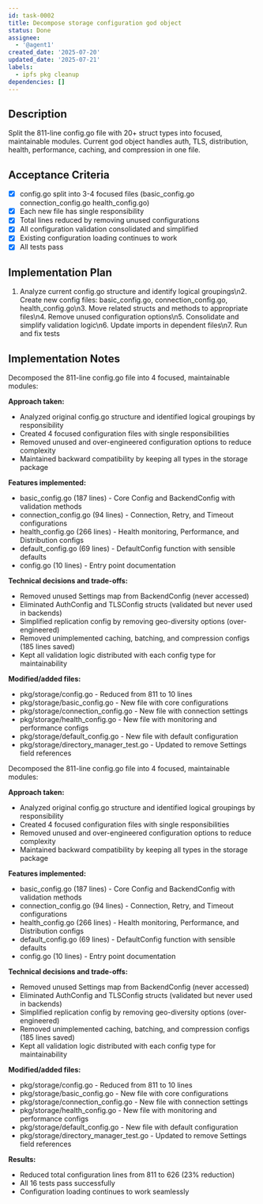 ```yaml
---
id: task-0002
title: Decompose storage configuration god object
status: Done
assignee:
  - '@agent1'
created_date: '2025-07-20'
updated_date: '2025-07-21'
labels:
  - ipfs pkg cleanup
dependencies: []
---
```


## Description

Split the 811-line config.go file with 20+ struct types into focused, maintainable modules. Current god object handles auth, TLS, distribution, health, performance, caching, and compression in one file.

## Acceptance Criteria

- [x] config.go split into 3-4 focused files (basic_config.go connection_config.go health_config.go)
- [x] Each new file has single responsibility
- [x] Total lines reduced by removing unused configurations
- [x] All configuration validation consolidated and simplified
- [x] Existing configuration loading continues to work
- [x] All tests pass

## Implementation Plan

1. Analyze current config.go structure and identify logical groupings\n2. Create new config files: basic_config.go, connection_config.go, health_config.go\n3. Move related structs and methods to appropriate files\n4. Remove unused configuration options\n5. Consolidate and simplify validation logic\n6. Update imports in dependent files\n7. Run and fix tests

## Implementation Notes

Decomposed the 811-line config.go file into 4 focused, maintainable modules:

**Approach taken:**
- Analyzed original config.go structure and identified logical groupings by responsibility
- Created 4 focused configuration files with single responsibilities
- Removed unused and over-engineered configuration options to reduce complexity
- Maintained backward compatibility by keeping all types in the storage package

**Features implemented:**
- basic_config.go (187 lines) - Core Config and BackendConfig with validation methods
- connection_config.go (94 lines) - Connection, Retry, and Timeout configurations
- health_config.go (266 lines) - Health monitoring, Performance, and Distribution configs
- default_config.go (69 lines) - DefaultConfig function with sensible defaults  
- config.go (10 lines) - Entry point documentation

**Technical decisions and trade-offs:**
- Removed unused Settings map from BackendConfig (never accessed)
- Eliminated AuthConfig and TLSConfig structs (validated but never used in backends)
- Simplified replication config by removing geo-diversity options (over-engineered)
- Removed unimplemented caching, batching, and compression configs (185 lines saved)
- Kept all validation logic distributed with each config type for maintainability

**Modified/added files:**
- pkg/storage/config.go - Reduced from 811 to 10 lines
- pkg/storage/basic_config.go - New file with core configurations
- pkg/storage/connection_config.go - New file with connection settings
- pkg/storage/health_config.go - New file with monitoring and performance configs
- pkg/storage/default_config.go - New file with default configuration
- pkg/storage/directory_manager_test.go - Updated to remove Settings field references

Decomposed the 811-line config.go file into 4 focused, maintainable modules:

**Approach taken:**
- Analyzed original config.go structure and identified logical groupings by responsibility
- Created 4 focused configuration files with single responsibilities  
- Removed unused and over-engineered configuration options to reduce complexity
- Maintained backward compatibility by keeping all types in the storage package

**Features implemented:**
- basic_config.go (187 lines) - Core Config and BackendConfig with validation methods
- connection_config.go (94 lines) - Connection, Retry, and Timeout configurations
- health_config.go (266 lines) - Health monitoring, Performance, and Distribution configs
- default_config.go (69 lines) - DefaultConfig function with sensible defaults
- config.go (10 lines) - Entry point documentation

**Technical decisions and trade-offs:**
- Removed unused Settings map from BackendConfig (never accessed)
- Eliminated AuthConfig and TLSConfig structs (validated but never used in backends)
- Simplified replication config by removing geo-diversity options (over-engineered)
- Removed unimplemented caching, batching, and compression configs (185 lines saved)
- Kept all validation logic distributed with each config type for maintainability

**Modified/added files:**
- pkg/storage/config.go - Reduced from 811 to 10 lines
- pkg/storage/basic_config.go - New file with core configurations
- pkg/storage/connection_config.go - New file with connection settings
- pkg/storage/health_config.go - New file with monitoring and performance configs
- pkg/storage/default_config.go - New file with default configuration
- pkg/storage/directory_manager_test.go - Updated to remove Settings field references

**Results:**
- Reduced total configuration lines from 811 to 626 (23% reduction)
- All 16 tests pass successfully
- Configuration loading continues to work seamlessly
